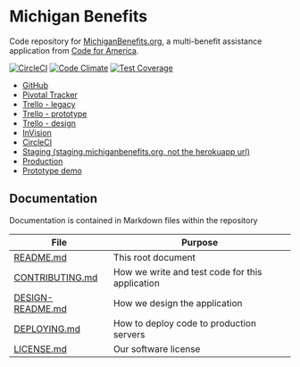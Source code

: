 # Michigan Benefits

Code repository for [MichiganBenefits.org](michiganbenefits.org), a multi-benefit assistance application from
[Code for America](https://www.codeforamerica.org).

[![CircleCI](https://circleci.com/gh/codeforamerica/michigan-benefits.svg?style=svg)](https://circleci.com/gh/codeforamerica/michigan-benefits)
[![Code Climate](https://codeclimate.com/github/codeforamerica/michigan-benefits/badges/gpa.svg)](https://codeclimate.com/github/codeforamerica/michigan-benefits)
[![Test Coverage](https://codeclimate.com/github/codeforamerica/michigan-benefits/badges/coverage.svg)](https://codeclimate.com/github/codeforamerica/michigan-benefits/coverage)

* [GitHub](https://github.com/codeforamerica/michigan-benefits)
* [Pivotal Tracker](https://www.pivotaltracker.com/n/projects/2123705)
* [Trello - legacy](https://trello.com/b/aBqTrqaJ/the-digital-assister)
* [Trello - prototype](https://trello.com/b/aN8DB2pN/medicaid-application-arrives-via-online-search)
* [Trello - design](https://trello.com/b/TIKaeN1c/michiganbenefitsorg-design-board)
* [InVision](https://projects.invisionapp.com/d/main#/projects/prototypes/10425326)
* [CircleCI](https://circleci.com/gh/codeforamerica/michigan-benefits)
* [Staging (staging.michiganbenefits.org, not the herokuapp url)](https://staging.michiganbenefits.org)
* [Production](https://michigan-benefits-production.herokuapp.com)
* [Prototype demo](https://michigan-benefits-prod.herokuapp.com/)

## Documentation

Documentation is contained in Markdown files within the repository

| File          | Purpose |
| ------------- | -----------|
| [README.md](README.md) | This root document |
| [CONTRIBUTING.md](CONTRIBUTING.md) | How we write and test code for this application |
| [DESIGN-README.md](DESIGN-README.md) | How we design the application |
| [DEPLOYING.md](DEPLOYING.md) | How to deploy code to production servers |
| [LICENSE.md](LICENSE.md) | Our software license |
